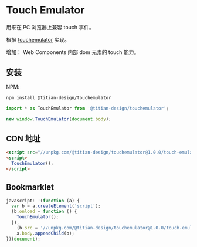 # Touch Emulator

用来在 PC 浏览器上兼容 touch 事件。

根据 [touchemulator](https://github.com/hammerjs/touchemulator) 实现。

增加： Web Components 内部 dom 元素的 touch 能力。

## 安装

NPM:

```bash
npm install @titian-design/touchemulator
```

```javascript
import * as TouchEmulator from '@titian-design/touchemulator';

new window.TouchEmulator(document.body);
```

## CDN 地址

```html
<script src="//unpkg.com/@titian-design/touchemulator@1.0.0/touch-emulator.js"></script>
<script>
  TouchEmulator();
</script>
```

## Bookmarklet

```js
javascript: !(function (a) {
  var b = a.createElement('script');
  (b.onload = function () {
    TouchEmulator();
  }),
    (b.src = '//unpkg.com/@titian-design/touchemulator@1.0.0/touch-emulator.js'),
    a.body.appendChild(b);
})(document);
```
